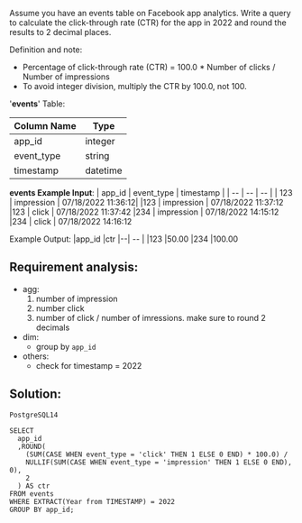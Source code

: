Assume you have an events table on Facebook app analytics. Write a query to calculate the click-through rate (CTR) for the app in 2022 and round the results to 2 decimal places.

Definition and note:

- Percentage of click-through rate (CTR) = 100.0 * Number of clicks / Number of impressions
- To avoid integer division, multiply the CTR by 100.0, not 100.

'**events**' Table:

| Column Name| Type | 
|--| -- |
| app_id | 	integer
| event_type |	string
| timestamp | 	datetime

**events Example Input**:
| app_id |	event_type | timestamp |
| -- | -- | -- |
| 123 |	impression |	07/18/2022 11:36:12|
|123    |	impression |	07/18/2022 11:37:12
|123    |	click   |	07/18/2022 11:37:42
|234    |	impression  |	07/18/2022 14:15:12
|234    |	click   |	07/18/2022 14:16:12

Example Output:
|app_id	|ctr
|--|  -- |
|123	 |50.00
|234	|100.00


## Requirement analysis: 
- agg: 
  1) number of impression
  2) number click
  3) number of click / number of imressions. make sure to round 2 decimals 
- dim: 
  - group by `app_id` 
- others: 
  - check for timestamp = 2022

## Solution:
```
PostgreSQL14 

SELECT
  app_id
  ,ROUND(
    (SUM(CASE WHEN event_type = 'click' THEN 1 ELSE 0 END) * 100.0) /
    NULLIF(SUM(CASE WHEN event_type = 'impression' THEN 1 ELSE 0 END), 0),
    2
  ) AS ctr
FROM events
WHERE EXTRACT(Year from TIMESTAMP) = 2022
GROUP BY app_id;
```